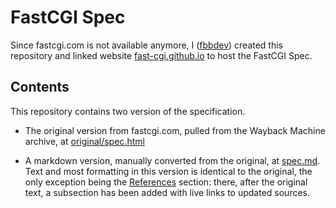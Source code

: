 # FastCGI Spec

Since fastcgi.com is not available anymore, I ([fbbdev](https://github.com/fbbdev)) created this repository and linked website [fast-cgi.github.io](https://fast-cgi.github.io) to host the FastCGI Spec.

## Contents

This repository contains two version of the specification.

  * The original version from fastcgi.com, pulled from the Wayback Machine archive, at [original/spec.html](original/spec.html)

  * A markdown version, manually converted from the original, at [spec.md](spec.md). Text and most formatting in this version is identical to the original, the only exception being the [References](spec.md#references) section: there, after the original text, a subsection has been added with live links to updated sources.
